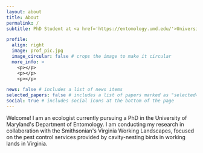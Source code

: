 ```yaml
---
layout: about
title: About
permalink: /
subtitle: PhD Student at <a href='https://entomology.umd.edu/'>University of Maryland, Department of Entomology</a>. <br>Research fellow with <a href='https://www.vaworkinglandscapes.org/'>Smithsonian's Virginia Working Landscapes</a>. </br>

profile:
  align: right
  image: prof_pic.jpg
  image_circular: false # crops the image to make it circular
  more_info: >
    <p></p>
    <p></p>
    <p></p>

news: false # includes a list of news items
selected_papers: false # includes a list of papers marked as "selected={true}"
social: true # includes social icons at the bottom of the page
---
```


Welcome! I am an ecologist currently pursuing a PhD in the University of Maryland's Department of Entomology. I am conducting my research in collaboration with the Smithsonian's Virginia Working Landscapes, focused on the pest control services provided by cavity-nesting birds in working lands in Virginia.
